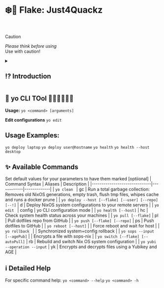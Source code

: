 # ❄️🦆 **Flake: Just4Quackz** <br>

<div align="right">
<sub>

 
</sub></div><br>


> [!CAUTION]
> _Please think before using_<br>
> Use with caution! <br>

<details>
<summary>

## ⁉️ Introduction
    
</summary><br>

This repo contains NixOS configuration flake for my personal machines on home network. <br>
This flake holds everything neeeded to build, run, maintain - <br>
and restore and recover my devices. <br> 
🧑‍🦯 🧑‍🦯 🧑‍🦯  <br>

<p align="center"> <img src="./home/hosts/desktop/screenshot-lock.png" width="40%" style="display: inline-block; margin-right: 2%;"></p> <br>
<img src="./home/hosts/desktop/screenshot1.png" width="48%" style="display: inline-block; margin-right: 2%;">
<img src="./home/hosts/desktop/screenshot2.png" width="48%" style="display: inline-block;">

<br><br>


<details><summary>

### 🔧 **Components**

<br>
</summary>

| Component        | Version/Name                   |
| ---------------- | ------------------------------ |
| Distro           | NixOS                          |
| Shell            | Bash                           |
| Display Server   | Wayland                        |
| Bar              | OpenBar                        |
| Notification     | libnotify                      |
| Editor           | vim / Getty                    |
| Terminal         | Ghostty                        |
| Prompt           | Starship
| Fetch Utility    | Neofetch                       |
| Theme            | Custom                         |
| File Browser     | Thunar                         |
| Internet Browser | Custom Firefox                 |
| Intent Recognition | Hassil                       |
| Speech To Text   | Faster Whisper                 |
| Wakeword         | Open Wake Word                 |
| Clipboard        | nix-shell -p (optional)        |
| Display Manager  | Gnome                          |
| Containerization | Docker                         |
| Virtualisation   | qemu + virt-manager + libvirtd |
| VPN              | WireGuard
<br>

</details>
<br>

------------

<br>
</details>



<!-- YO_DOCS_START -->
## 🚀 **yo CLI TOol 🦆🦆🦆🦆🦆🦆**
**Usage:** `yo <command> [arguments]`  

**Edit configurations** `yo edit` 

## **Usage Examples:**
`yo deploy laptop`
`yo deploy user@hostname`
`yo health`
`yo health --host desktop` 

## ✨ Available Commands
Set default values for your parameters to have them marked [optiional]
| Command Syntax               | Aliases    | Description |
|------------------------------|------------|-------------|
| `yo clean ` | gc | Run a total garbage collection: Removes old NixOS generations, empty trash, flush tmp files, whipes cache and runs a docker prune |
| `yo deploy --host [--flake] [--user] [--repo] [--!]` | d | Deploy NixOS system configurations to your remote servers |
| `yo edit ` | config | yo CLI configuration mode |
| `yo health [--host]` | hc | Check system health status across your machines |
| `yo pull [--flake]` | pl | Pull dotfiles repo from GitHub |
| `yo push [--flake] [--repo]` | ps | Push dotfiles to GitHub |
| `yo reboot [--host]` |  | Force reboot and wait for host |
| `yo rollback ` |  | Synchronized system+config rollback |
| `yo sops --input [--agePub]` |  | Encrypts a file with sops-nix |
| `yo switch [--flake] [--autoPull]` | rb | Rebuild and switch Nix OS system configuration |
| `yo yubi --operation --input` | yk | Encrypts and decrypts files using a Yubikey and AGE |
## ℹ️ Detailed Help
For specific command help: 
`yo <command> --help`
`yo <command> -h`
<!-- YO_DOCS_END -->

